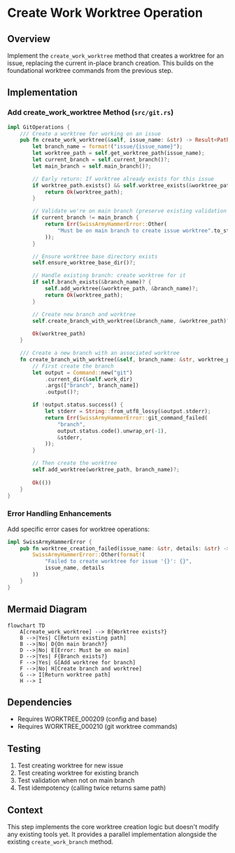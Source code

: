 # Create Work Worktree Operation

## Overview
Implement the `create_work_worktree` method that creates a worktree for an issue, replacing the current in-place branch creation. This builds on the foundational worktree commands from the previous step.

## Implementation

### Add create_work_worktree Method (`src/git.rs`)

```rust
impl GitOperations {
    /// Create a worktree for working on an issue
    pub fn create_work_worktree(&self, issue_name: &str) -> Result<PathBuf> {
        let branch_name = format!("issue/{issue_name}");
        let worktree_path = self.get_worktree_path(issue_name);
        let current_branch = self.current_branch()?;
        let main_branch = self.main_branch()?;

        // Early return: If worktree already exists for this issue
        if worktree_path.exists() && self.worktree_exists(&worktree_path)? {
            return Ok(worktree_path);
        }

        // Validate we're on main branch (preserve existing validation logic)
        if current_branch != main_branch {
            return Err(SwissArmyHammerError::Other(
                "Must be on main branch to create issue worktree".to_string()
            ));
        }

        // Ensure worktree base directory exists
        self.ensure_worktree_base_dir()?;

        // Handle existing branch: create worktree for it
        if self.branch_exists(&branch_name)? {
            self.add_worktree(&worktree_path, &branch_name)?;
            return Ok(worktree_path);
        }

        // Create new branch and worktree
        self.create_branch_with_worktree(&branch_name, &worktree_path)?;
        
        Ok(worktree_path)
    }

    /// Create a new branch with an associated worktree
    fn create_branch_with_worktree(&self, branch_name: &str, worktree_path: &Path) -> Result<()> {
        // First create the branch
        let output = Command::new("git")
            .current_dir(&self.work_dir)
            .args(["branch", branch_name])
            .output()?;

        if !output.status.success() {
            let stderr = String::from_utf8_lossy(&output.stderr);
            return Err(SwissArmyHammerError::git_command_failed(
                "branch",
                output.status.code().unwrap_or(-1),
                &stderr,
            ));
        }

        // Then create the worktree
        self.add_worktree(worktree_path, branch_name)?;
        
        Ok(())
    }
}
```

### Error Handling Enhancements

Add specific error cases for worktree operations:

```rust
impl SwissArmyHammerError {
    pub fn worktree_creation_failed(issue_name: &str, details: &str) -> Self {
        SwissArmyHammerError::Other(format!(
            "Failed to create worktree for issue '{}': {}",
            issue_name, details
        ))
    }
}
```

## Mermaid Diagram

```mermaid
flowchart TD
    A[create_work_worktree] --> B{Worktree exists?}
    B -->|Yes| C[Return existing path]
    B -->|No| D{On main branch?}
    D -->|No| E[Error: Must be on main]
    D -->|Yes| F{Branch exists?}
    F -->|Yes| G[Add worktree for branch]
    F -->|No| H[Create branch and worktree]
    G --> I[Return worktree path]
    H --> I
```

## Dependencies
- Requires WORKTREE_000209 (config and base)
- Requires WORKTREE_000210 (git worktree commands)

## Testing
1. Test creating worktree for new issue
2. Test creating worktree for existing branch
3. Test validation when not on main branch
4. Test idempotency (calling twice returns same path)

## Context
This step implements the core worktree creation logic but doesn't modify any existing tools yet. It provides a parallel implementation alongside the existing `create_work_branch` method.